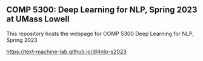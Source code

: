 ## COMP 5300: Deep Learning for NLP, Spring 2023 at UMass Lowell

This repository hosts the webpage for COMP 5300 Deep Learning for NLP, Spring 2023

https://text-machine-lab.github.io/dl4nlp-s2023
